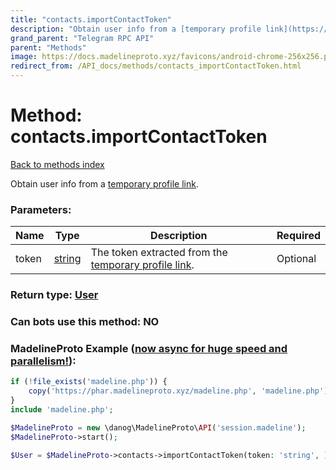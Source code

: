 ```yaml
---
title: "contacts.importContactToken"
description: "Obtain user info from a [temporary profile link](https://core.telegram.org/api/links#temporary-profile-links)."
grand_parent: "Telegram RPC API"
parent: "Methods"
image: https://docs.madelineproto.xyz/favicons/android-chrome-256x256.png
redirect_from: /API_docs/methods/contacts_importContactToken.html
---
```

# Method: contacts.importContactToken
[Back to methods index](index.html)



Obtain user info from a [temporary profile link](https://core.telegram.org/api/links#temporary-profile-links).

### Parameters:

| Name     |    Type       | Description | Required |
|----------|---------------|-------------|----------|
|token|[string](/API_docs/types/string.html) | The token extracted from the [temporary profile link](https://core.telegram.org/api/links#temporary-profile-links). | Optional|


### Return type: [User](/API_docs/types/User.html)

### Can bots use this method: **NO**


### MadelineProto Example ([now async for huge speed and parallelism!](https://docs.madelineproto.xyz/docs/ASYNC.html)):


```php
if (!file_exists('madeline.php')) {
    copy('https://phar.madelineproto.xyz/madeline.php', 'madeline.php');
}
include 'madeline.php';

$MadelineProto = new \danog\MadelineProto\API('session.madeline');
$MadelineProto->start();

$User = $MadelineProto->contacts->importContactToken(token: 'string', );
```

